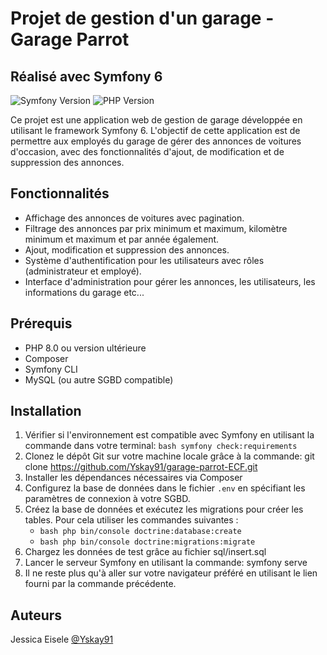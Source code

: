 # Projet de gestion d'un garage - Garage Parrot
## Réalisé avec Symfony 6

![Symfony Version](https://img.shields.io/badge/Symfony-6.3-green)
![PHP Version](https://img.shields.io/badge/PHP-8.2-blue)

Ce projet est une application web de gestion de garage développée en utilisant le framework Symfony 6. L'objectif de cette application est de permettre aux employés du garage de gérer des annonces de voitures d'occasion, avec des fonctionnalités d'ajout, de modification et de suppression des annonces.

## Fonctionnalités

- Affichage des annonces de voitures avec pagination.
- Filtrage des annonces par prix minimum et maximum, kilomètre minimum et maximum et par année également.
- Ajout, modification et suppression des annonces.
- Système d'authentification pour les utilisateurs avec rôles (administrateur et employé).
- Interface d'administration pour gérer les annonces, les utilisateurs, les informations du garage etc...


## Prérequis

- PHP 8.0 ou version ultérieure
- Composer
- Symfony CLI
- MySQL (ou autre SGBD compatible)

## Installation

1. Vérifier si l'environnement est compatible avec Symfony en utilisant la commande dans votre terminal: ```bash symfony check:requirements```
2. Clonez le dépôt Git sur votre machine locale grâce à la commande: git clone https://github.com/Yskay91/garage-parrot-ECF.git
3. Installer les dépendances nécessaires via Composer
4. Configurez la base de données dans le fichier `.env` en spécifiant les paramètres de connexion à votre SGBD.
5. Créez la base de données et exécutez les migrations pour créer les tables. Pour cela utiliser les commandes suivantes :
    - ```bash php bin/console doctrine:database:create```
    - ```bash php bin/console doctrine:migrations:migrate```
6. Chargez les données de test grâce au fichier sql/insert.sql
7. Lancer le serveur Symfony en utilisant la commande: symfony serve
8. Il ne reste plus qu'à aller sur votre navigateur préféré en utilisant le lien fourni par la commande précédente.

## Auteurs
 Jessica Eisele [@Yskay91](https://github.com/Yskay91)